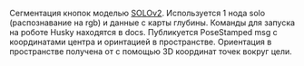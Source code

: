 Сегментация кнопок моделью [SOLOv2](https://github.com/WXinlong/SOLO).
Используется 1 нода solo (распознавание на rgb) и данные с карты глубины.
Команды для запуска на роботе Husky находятся в docs.
Публикуется PoseStamped msg с координатами центра и оринтацией в пространстве.
Ориентация в пространстве получена от с помощью 3D координат точек вокруг цели.
    
